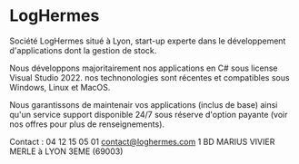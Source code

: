 # LogHermes

Société LogHermes situé à Lyon, start-up experte dans le développement d'applications dont la gestion de stock.

Nous développons majoritairement nos applications en C# sous license Visual Studio 2022. nos technonologies sont récentes et compatibles sous Windows, Linux et MacOS.

Nous garantissons de maintenair vos applications (inclus de base) ainsi qu'un service support disponible 24/7 sous réserve d'option payante (voir nos offres pour plus de renseignements).

Contact :
04 12 15 05 01 
contact@loghermes.com
1 BD MARIUS VIVIER MERLE à LYON 3EME (69003)
